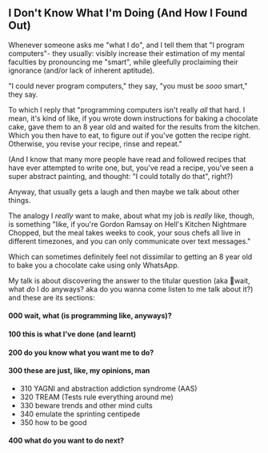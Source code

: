 ## I Don't Know What I'm Doing (And How I Found Out)

Whenever someone asks me "what I do", and I tell them that "I program computers"- they usually: visibly increase their estimation of my mental faculties by pronouncing me "smart", while gleefully proclaiming their ignorance (and/or lack of inherent aptitude).

"I could never program computers," they say, "you must be _sooo_ smart," they say.

To which I reply that "programming computers isn't really _all_ that hard. I mean, it's kind of like, if you wrote down instructions for baking a chocolate cake, gave them to an 8 year old and waited for the results from the kitchen. Which you then have to eat, to figure out if you've gotten the recipe right. Otherwise, you revise your recipe, rinse and repeat."

(And I know that many more people have read and followed recipes that have ever attempted to write one, but, you've read a recipe, you've seen a super abstract painting, and thought: "I could totally do that", right?)

Anyway, that usually gets a laugh and then maybe we talk about other things. 

The analogy I _really_ want to make, about what my job is _really_ like, though, is something "like, if you're Gordon Ramsay on Hell's Kitchen Nightmare Chopped, but the meal takes weeks to cook, your sous chefs all live in different timezones, and you can only communicate over text messages."

Which can sometimes definitely feel not dissimilar to getting an 8 year old to bake you a chocolate cake using only WhatsApp.

My talk is about discovering the answer to the titular question (aka 🤔wait, what _do_ I do anyways? aka do you wanna come listen to me talk about it?) and these are its sections:

#### 000 wait, what (is programming like, anyways)?

#### 100 this is what I've done (and learnt)

#### 200 do you know what you want me to do?

#### 300 these are just, like, my opinions, man

* 310 YAGNI and abstraction addiction syndrome (AAS)
* 320 TREAM (Tests rule everything around me)
* 330 beware trends and other mind cults
* 340 emulate the sprinting centipede
* 350 how to be good

#### 400 what do you want to do next?
